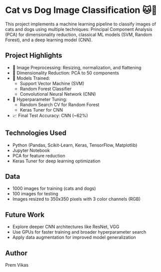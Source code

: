 # Cat vs Dog Image Classification 🐱🐶

This project implements a machine learning pipeline to classify images of cats and dogs using multiple techniques: Principal Component Analysis (PCA) for dimensionality reduction, classical ML models (SVM, Random Forest), and a deep learning model (CNN).

## Project Highlights
- 📸 Image Preprocessing: Resizing, normalization, and flattening
- 🔎 Dimensionality Reduction: PCA to 50 components
- 🤖 Models Trained:
  - Support Vector Machine (SVM)
  - Random Forest Classifier
  - Convolutional Neural Network (CNN)
- 🎯 Hyperparameter Tuning:
  - Random Search CV for Random Forest
  - Keras Tuner for CNN
- 📈 Final Test Accuracy: CNN (~62%)

## Technologies Used
- Python (Pandas, Scikit-Learn, Keras, TensorFlow, Matplotlib)
- Jupyter Notebook
- PCA for feature reduction
- Keras Tuner for deep learning optimization

## Data
- 1000 images for training (cats and dogs)
- 100 images for testing
- Images resized to 350x350 pixels with 3 color channels (RGB)

## Future Work
- Explore deeper CNN architectures like ResNet, VGG
- Use GPUs for faster training and broader hyperparameter search
- Apply data augmentation for improved model generalization

## Author
Prem Vikas
